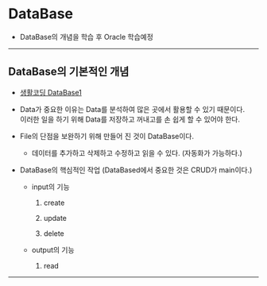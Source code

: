 DataBase
===

* DataBase의 개념을 학습 후 Oracle 학습예정
---

## DataBase의 기본적인 개념

* [생활코딩 DataBase1](https://opentutorials.org/course/3162)

* Data가 중요한 이유는 Data를 분석하여 많은 곳에서 활용할 수 있기 때문이다.<br>
 이러한 일을 하기 위해 Data를 저장하고 꺼내고를 손 쉽게 할 수 있어야 한다.

* File의 단점을 보완하기 위해 만들어 진 것이 DataBase이다.

    * 데이터를 추가하고 삭제하고 수정하고 읽을 수 있다. (자동화가 가능하다.)

* DataBase의 핵심적인 작업 (DataBased에서 중요한 것은 CRUD가 main이다.)

    * input의 기능

        1. create

        2. update

        3. delete

    * output의 기능

        1. read

---



